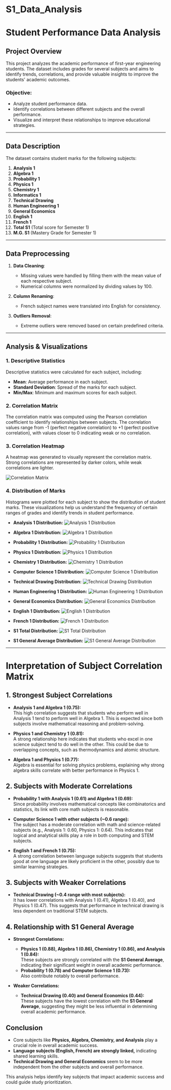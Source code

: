# S1_Data_Analysis
# Student Performance Data Analysis

## Project Overview

This project analyzes the academic performance of first-year engineering students. The dataset includes grades for several subjects and aims to identify trends, correlations, and provide valuable insights to improve the students' academic outcomes.

### Objective:
- Analyze student performance data.
- Identify correlations between different subjects and the overall performance.
- Visualize and interpret these relationships to improve educational strategies.

---

## Data Description

The dataset contains student marks for the following subjects:

1. **Analysis 1**  
2. **Algebra 1**  
3. **Probability 1**  
4. **Physics 1**  
5. **Chemistry 1**  
6. **Informatics 1**  
7. **Technical Drawing**  
8. **Human Engineering 1**  
9. **General Economics**  
10. **English 1**  
11. **French 1**  
12. **Total S1** (Total score for Semester 1)  
13. **M.G. S1** (Mastery Grade for Semester 1)

---

## Data Preprocessing

1. **Data Cleaning**:
   - Missing values were handled by filling them with the mean value of each respective subject.
   - Numerical columns were normalized by dividing values by 100.
   
2. **Column Renaming**: 
   - French subject names were translated into English for consistency.
   
3. **Outliers Removal**: 
   - Extreme outliers were removed based on certain predefined criteria.

---

## Analysis & Visualizations

### 1. Descriptive Statistics
Descriptive statistics were calculated for each subject, including:
- **Mean**: Average performance in each subject.
- **Standard Deviation**: Spread of the marks for each subject.
- **Min/Max**: Minimum and maximum scores for each subject.

### 2. Correlation Matrix
The correlation matrix was computed using the Pearson correlation coefficient to identify relationships between subjects. The correlation values range from -1 (perfect negative correlation) to +1 (perfect positive correlation), with values closer to 0 indicating weak or no correlation.

### 3. Correlation Heatmap
A heatmap was generated to visually represent the correlation matrix. Strong correlations are represented by darker colors, while weak correlations are lighter.

![Correlation Matrix](correlation_matrix.png)

### 4. Distribution of Marks  
Histograms were plotted for each subject to show the distribution of student marks. These visualizations help us understand the frequency of certain ranges of grades and identify trends in student performance.

- **Analysis 1 Distribution:**
![Analysis 1 Distribution](analysis_1_distribution_modern.png)

- **Algebra 1 Distribution:**
![Algebra 1 Distribution](algebra_1_distribution_modern.png)

- **Probability 1 Distribution:**
![Probability 1 Distribution](probability_1_distribution_modern.png)

- **Physics 1 Distribution:**
![Physics 1 Distribution](physics_1_distribution_modern.png)

- **Chemistry 1 Distribution:**
![Chemistry 1 Distribution](chemistry_1_distribution_modern.png)

- **Computer Science 1 Distribution:**
![Computer Science 1 Distribution](computer_science_1_distribution_modern.png)

- **Technical Drawing Distribution:**
![Technical Drawing Distribution](technical_drawing_distribution_modern.png)

- **Human Engineering 1 Distribution:**
![Human Engineering 1 Distribution](human_engineering_1_distribution_modern.png)

- **General Economics Distribution:**
![General Economics Distribution](general_economics_distribution_modern.png)

- **English 1 Distribution:**
![English 1 Distribution](english_1_distribution_modern.png)

- **French 1 Distribution:**
![French 1 Distribution](french_1_distribution_modern.png)

- **S1 Total Distribution:**
![S1 Total Distribution](s1_total_distribution_modern.png)

- **S1 General Average Distribution:**
![S1 General Average Distribution](s1_general_average_distribution_modern.png)

---

# Interpretation of Subject Correlation Matrix

## 1. Strongest Subject Correlations
- **Analysis 1 and Algebra 1 (0.75):**  
  This high correlation suggests that students who perform well in Analysis 1 tend to perform well in Algebra 1. This is expected since both subjects involve mathematical reasoning and problem-solving.  

- **Physics 1 and Chemistry 1 (0.81):**  
  A strong relationship here indicates that students who excel in one science subject tend to do well in the other. This could be due to overlapping concepts, such as thermodynamics and atomic structure.  

- **Algebra 1 and Physics 1 (0.77):**  
  Algebra is essential for solving physics problems, explaining why strong algebra skills correlate with better performance in Physics 1.  

## 2. Subjects with Moderate Correlations
- **Probability 1 with Analysis 1 (0.61) and Algebra 1 (0.69):**  
  Since probability involves mathematical concepts like combinatorics and statistics, its link with core math subjects is reasonable.  

- **Computer Science 1 with other subjects (~0.6 range):**  
  The subject has a moderate correlation with math and science-related subjects (e.g., Analysis 1: 0.60, Physics 1: 0.64). This indicates that logical and analytical skills play a role in both computing and STEM subjects.  

- **English 1 and French 1 (0.75):**  
  A strong correlation between language subjects suggests that students good at one language are likely proficient in the other, possibly due to similar learning strategies.  

## 3. Subjects with Weaker Correlations
- **Technical Drawing (~0.4 range with most subjects):**  
  It has lower correlations with Analysis 1 (0.41), Algebra 1 (0.40), and Physics 1 (0.47). This suggests that performance in technical drawing is less dependent on traditional STEM subjects.  

## 4. Relationship with S1 General Average
- **Strongest Correlations:**  
  - **Physics 1 (0.88), Algebra 1 (0.86), Chemistry 1 (0.86), and Analysis 1 (0.84):**  
    These subjects are strongly correlated with the **S1 General Average**, indicating their significant weight in overall academic performance.  
  - **Probability 1 (0.78) and Computer Science 1 (0.73):**  
    Also contribute notably to overall performance.  

- **Weaker Correlations:**  
  - **Technical Drawing (0.40) and General Economics (0.44):**  
    These subjects have the lowest correlation with the **S1 General Average**, suggesting they might be less influential in determining overall academic performance.  

## Conclusion
- Core subjects like **Physics, Algebra, Chemistry, and Analysis** play a crucial role in overall academic success.  
- **Language subjects (English, French) are strongly linked,** indicating shared learning skills.  
- **Technical Drawing and General Economics** seem to be more independent from the other subjects and overall performance.  

This analysis helps identify key subjects that impact academic success and could guide study prioritization.

